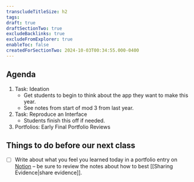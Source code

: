 ```yaml
---
transcludeTitleSize: h2
tags:
draft: true
draftSectionTwo: true
excludeBacklinks: true
excludeFromExplorer: true
enableToc: false
createdForSectionTwo: 2024-10-03T00:34:55.000-0400
---
```

## Agenda
1. Task: Ideation
	- Get students to begin to think about the app they want to make this year.
	- See notes from start of mod 3 from last year.
1. Task: Reproduce an Interface
	- Students finish this off if needed.
3. Portfolios: Early Final Portfolio Reviews

## Things to do before our next class
- [ ] Write about what you feel you learned today in a portfolio entry on [Notion](https://notion.so) – be sure to review the notes about how to best [[Sharing Evidence|share evidence]].
